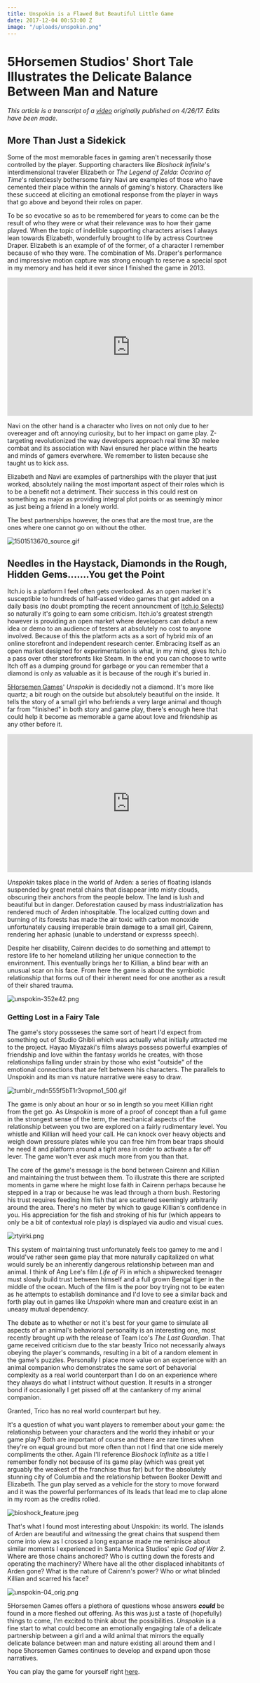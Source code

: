 ```yaml
---
title: Unspokin is a Flawed But Beautiful Little Game
date: 2017-12-04 00:53:00 Z
image: "/uploads/unspokin.png"
---
```


# 5Horsemen Studios' Short Tale Illustrates the Delicate Balance Between Man and Nature

*This article is a transcript of a [video](https://www.youtube.com/watch?v=I8Lrhr0U-sE) originally published on 4/26/17. Edits have been made.*

## More Than Just a Sidekick

Some of the most memorable faces in gaming aren't necessarily those controlled by the player. Supporting characters like *Bioshock Infinite*'s interdimensional traveler Elizabeth or *The Legend of Zelda: Ocarina of Time*'s relentlessly bothersome fairy Navi are examples of those who have cemented their place within the annals of gaming's history. Characters like these succeed at eliciting an emotional response from the player in ways that go above and beyond their roles on paper. 

To be so evocative so as to be remembered for years to come can be the result of who they were or what their relevance was to how their game played. When the topic of indelible supporting characters arises I always lean towards Elizabeth, wonderfully brought to life by actress Courtnee Draper. Elizabeth is an example of of the former, of a character I remember because of who they were. The combination of Ms. Draper's performance and impressive motion capture was strong enough to reserve a special spot in my memory and has held it ever since I finished the game in 2013. 

<iframe type="text/html" frameborder="0" width="560" height="315" src="https://www.youtube.com/embed/XqroDK7ZVEo?start=43" allowfullscreen></iframe>

Navi on the other hand is a character who lives on not only due to her overeager and oft annoying curiosity, but to her impact on game play. Z-targeting revolutionized the way developers approach real time 3D melee combat and its association with Navi ensured her place within the hearts and minds of gamers everwhere. We remember to listen because she taught us to kick ass. 

Elizabeth and Navi are examples of partnerships with the player that just worked, absolutely nailing the most important aspect of their roles which is to be a benefit not a detriment. Their success in this could rest on something as major as providing integral plot points or as seemingly minor as just being a friend in a lonely world. 

The best partnerships however, the ones that are the most true, are the ones where one cannot go on without the other. 

![1501513670_source.gif](/uploads/1501513670_source.gif)

## Needles in the Haystack, Diamonds in the Rough, Hidden Gems.......You get the Point

Itch.io is a platform I feel often gets overlooked. As an open market it's susceptible to hundreds of half-assed video games that get added on a daily basis (no doubt prompting the recent announcment of [Itch.io Selects](https://itch.io/blog/15563/announcing-itchio-selects-curated-bundle-of-some-of-our-favorite-games)) so naturally it's going to earn some criticism. Itch.io's greatest strength however is providing an open market where developers can debut a new idea or demo to an audience of testers at absolutely no cost to anyone involved. Because of this the platform acts as a sort of hybrid mix of an online storefront and independent research center. Embracing itself as an open market designed for experimentation is what, in my mind, gives Itch.io a pass over other storefronts like Steam. In the end you can choose to write Itch off as a dumping ground for garbage or you can remember that a diamond is only as valuable as it is because of the rough it's buried in. 

[5Horsemen Games](http://www.5horsemengames.com/)' *Unspokin* is decidedly not a diamond. It's more like quartz; a bit rough on the outside but absolutely beautiful on the inside. It tells the story of a small girl who befriends a very large animal and though far from "finished" in both story and game play, there's enough here that could help it become as memorable a game about love and friendship as any other before it. 

<iframe width="560" height="315" src="https://www.youtube.com/embed/5dvW6MBT6TI" frameborder="0" gesture="media" allow="encrypted-media" allowfullscreen></iframe>

*Unspokin* takes place in the world of Arden: a series of floating islands suspended by great metal chains that disappear into misty clouds, obscuring their anchors from the people below. The land is lush and beautiful but in danger. Deforestation caused by mass industrialization has rendered much of Arden inhospitable. The localized cutting down and burning of its forests has made the air toxic with carbon monoxide unfortunately causing irreperable brain damage to a small girl, Cairenn, rendering her aphasic (unable to understand or expresss speech). 

Despite her disability, Cairenn decides to do something and attempt to restore life to her homeland utilizing her unique connection to the environment. This eventually brings her to Killian, a blind bear with an unusual scar on his face. From here the game is about the  symbiotic relationship that forms out of their inherent need for one another as a result of their shared trauma.  

![unspokin-352e42.png](/uploads/unspokin-352e42.png)

### Getting Lost in a Fairy Tale

The game's story possseses the same sort of heart I'd expect from something out of Studio Ghibli which was actually what initially attracted me to the project. Hayao Miyazaki's films always possess powerful examples of friendship and love within the fantasy worlds he creates, with those relationships falling under strain by those who exist "outside" of the emotional connections that are felt between his characters. The parallels to Unspokin and its man vs nature narrative were easy to draw.  

![tumblr_mdn555f5bT1r3vopmo1_500.gif](/uploads/tumblr_mdn555f5bT1r3vopmo1_500.gif)

The game is only about an hour or so in length so you meet Killian right from the get go. As *Unspokin* is more of a proof of concept than a full game in the strongest sense of the term, the mechanical aspects of the relationship between you two are explored on a fairly rudimentary level. You whistle and Killian will heed your call. He can knock over heavy objects and weigh down pressure plates while you can free him from bear traps should he need it and platform around a tight area in order to activate a far off lever. The game won't ever ask much more from you than that. 

The core of the game's message is the bond between Cairenn and Killian and maintaining the trust between them. To illustrate this there are scripted moments in game where he might lose faith in Cairenn perhaps because he stepped in a trap or because he was lead through a thorn bush. Restoring his trust requires feeding him fish that are scattered seemingly arbitrarily around the area. There's no meter by which to gauge Killian's confidence in you. His appreciation for the fish and stroking of his fur (which appears to only be a bit of contextual role play) is displayed via audio and visual cues. 

![rtyirki.png](/uploads/rtyirki.png)

This system of maintaining trust unfortunately feels too gamey to me and I would've rather seen game play that more naturally capitalized on what would surely be an inherently dangerous relationship between man and animal. I think of Ang Lee's film *Life of Pi* in which a shipwrecked teenager must slowly build trust between himself and a full grown Bengal tiger in the middle of the ocean. Much of the film is the poor boy trying not to be eaten as he attempts to establish dominance and I'd love to see a similar back and forth play out in games like *Unspokin* where man and creature exist in an uneasy mutual dependency. 

The debate as to whether or not it's best for your game to simulate all aspects of an animal's behavioral personality is an interesting one, most recently brought up with the release of Team Ico's *The Last Guardian*. That game received criticism due to the star beasty Trico not necessarily always obeying the player's commands, resulting in a bit of a random element in the game's puzzles. Personally I place more value on an experience with an animal companion who demonstrates the same sort of behavorial complexity as a real world counterpart than I do on an experience where they always do what I intstruct without question. It results in a stronger bond if occasionally I get pissed off at the cantankery of my animal companion. 

Granted, Trico has no real world counterpart but hey. 

It's a question of what you want players to remember about your game: the relationship between your characters and the world they inhabit or your game play? Both are important of course and there are rare times when they're on equal ground but more often than not I find that one side merely compliments the other. Again I'll reference *Bioshock Infinite* as a title I remember fondly not because of its game play (which was great yet arguably the weakest of the franchise thus far) but for the absolutely stunning city of Columbia and the relationship between Booker Dewitt and Elizabeth. The gun play served as a vehicle for the story to move forward and it was the powerful performances of its leads that lead me to clap alone in my room as the credits rolled. 

![bioshock_feature.jpeg](/uploads/bioshock_feature.jpeg)

That's what I found most interesting about Unspokin: its world. The islands of Arden are beautiful and witnessing the great chains that suspend them come into view as I crossed a long expanse made me reminisce about similar moments I experienced in Santa Monica Studios' epic *God of War 2*. Where are those chains anchored? Who is cutting down the forests and operating the machinery? Where have all the other displaced inhabitants of Arden gone? What is the nature of Cairenn's power? Who or what blinded Killian and scarred his face? 

![unspokin-04_orig.png](/uploads/unspokin-04_orig.png)

5Horsemen Games offers a plethora of questions whose answers ***could*** be found in a more fleshed out offering. As this was just a taste of (hopefully) things to come, I'm excited to think about the possibilities. *Unspokin* is a fine start to what could become an emotionally engaging tale of a delicate partnership between a girl and a wild animal that mirrors the equally delicate balance between man and nature existing all around them and I hope 5horsemen Games continues to develop and expand upon those narratives. 

You can play the game for yourself right [here](https://5horsemengames.itch.io/unspokin). 









